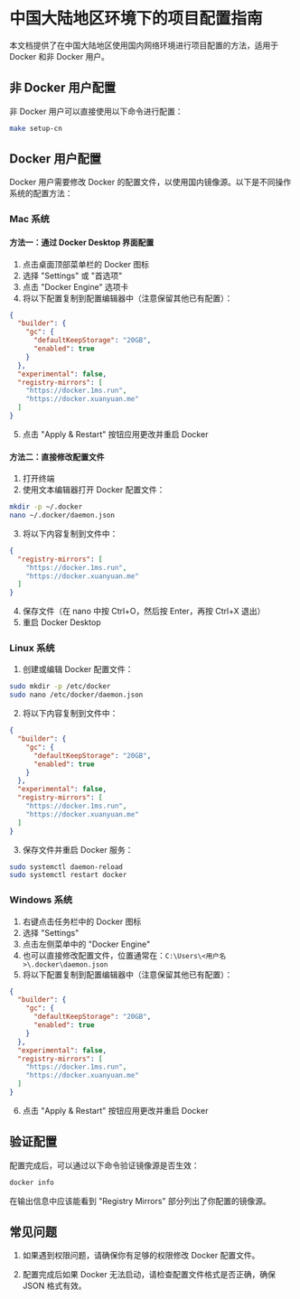 # 中国大陆地区环境下的项目配置指南

本文档提供了在中国大陆地区使用国内网络环境进行项目配置的方法，适用于 Docker 和非 Docker 用户。

## 非 Docker 用户配置

非 Docker 用户可以直接使用以下命令进行配置：

```bash
make setup-cn
```

## Docker 用户配置

Docker 用户需要修改 Docker 的配置文件，以使用国内镜像源。以下是不同操作系统的配置方法：

### Mac 系统

#### 方法一：通过 Docker Desktop 界面配置

1. 点击桌面顶部菜单栏的 Docker 图标
2. 选择 "Settings" 或 "首选项"
3. 点击 "Docker Engine" 选项卡
4. 将以下配置复制到配置编辑器中（注意保留其他已有配置）：

```json
{
  "builder": {
    "gc": {
      "defaultKeepStorage": "20GB",
      "enabled": true
    }
  },
  "experimental": false,
  "registry-mirrors": [
    "https://docker.1ms.run",
    "https://docker.xuanyuan.me"
  ]
}
```

5. 点击 "Apply & Restart" 按钮应用更改并重启 Docker

#### 方法二：直接修改配置文件

1. 打开终端
2. 使用文本编辑器打开 Docker 配置文件：

```bash
mkdir -p ~/.docker
nano ~/.docker/daemon.json
```

3. 将以下内容复制到文件中：

```json
{
  "registry-mirrors": [
    "https://docker.1ms.run",
    "https://docker.xuanyuan.me"
  ]
}
```

4. 保存文件（在 nano 中按 Ctrl+O，然后按 Enter，再按 Ctrl+X 退出）
5. 重启 Docker Desktop

### Linux 系统

1. 创建或编辑 Docker 配置文件：

```bash
sudo mkdir -p /etc/docker
sudo nano /etc/docker/daemon.json
```

2. 将以下内容复制到文件中：

```json
{
  "builder": {
    "gc": {
      "defaultKeepStorage": "20GB",
      "enabled": true
    }
  },
  "experimental": false,
  "registry-mirrors": [
    "https://docker.1ms.run",
    "https://docker.xuanyuan.me"
  ]
}
```

3. 保存文件并重启 Docker 服务：

```bash
sudo systemctl daemon-reload
sudo systemctl restart docker
```

### Windows 系统

1. 右键点击任务栏中的 Docker 图标
2. 选择 "Settings"
3. 点击左侧菜单中的 "Docker Engine"
4. 也可以直接修改配置文件，位置通常在：`C:\Users\<用户名>\.docker\daemon.json`
5. 将以下配置复制到配置编辑器中（注意保留其他已有配置）：

```json
{
  "builder": {
    "gc": {
      "defaultKeepStorage": "20GB",
      "enabled": true
    }
  },
  "experimental": false,
  "registry-mirrors": [
    "https://docker.1ms.run",
    "https://docker.xuanyuan.me"
  ]
}
```

6. 点击 "Apply & Restart" 按钮应用更改并重启 Docker

## 验证配置

配置完成后，可以通过以下命令验证镜像源是否生效：

```bash
docker info
```

在输出信息中应该能看到 "Registry Mirrors" 部分列出了你配置的镜像源。

## 常见问题

1. 如果遇到权限问题，请确保你有足够的权限修改 Docker 配置文件。

2. 配置完成后如果 Docker 无法启动，请检查配置文件格式是否正确，确保 JSON 格式有效。